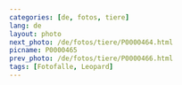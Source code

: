 ```yaml
---
categories: [de, fotos, tiere]
lang: de
layout: photo
next_photo: /de/fotos/tiere/P0000464.html
picname: P0000465
prev_photo: /de/fotos/tiere/P0000466.html
tags: [Fotofalle, Leopard]
---
```

